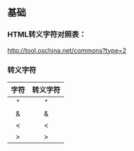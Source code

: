 ## 基础
### HTML转义字符对照表：
http://tool.oschina.net/commons?type=2

### 转义字符
字符|转义字符
:-:|:-:
"|&quot;
&|&amp;
<|&lt; 
>|&gt; 

